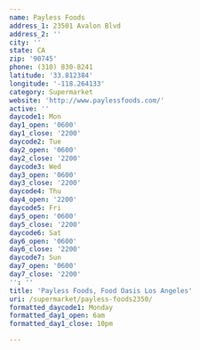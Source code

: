 ```yaml
---
name: Payless Foods
address_1: 23501 Avalon Blvd
address_2: ''
city: ''
state: CA
zip: '90745'
phone: (310) 830-8241
latitude: '33.812384'
longitude: '-118.264133'
category: Supermarket
website: 'http://www.paylessfoods.com/'
active: ''
daycode1: Mon
day1_open: '0600'
day1_close: '2200'
daycode2: Tue
day2_open: '0600'
day2_close: '2200'
daycode3: Wed
day3_open: '0600'
day3_close: '2200'
daycode4: Thu
day4_open: '2200'
daycode5: Fri
day5_open: '0600'
day5_close: '2200'
daycode6: Sat
day6_open: '0600'
day6_close: '2200'
daycode7: Sun
day7_open: '0600'
day7_close: '2200'
'': ''
title: 'Payless Foods, Food Oasis Los Angeles'
uri: /supermarket/payless-foods2350/
formatted_daycode1: Monday
formatted_day1_open: 6am
formatted_day1_close: 10pm

---
```

